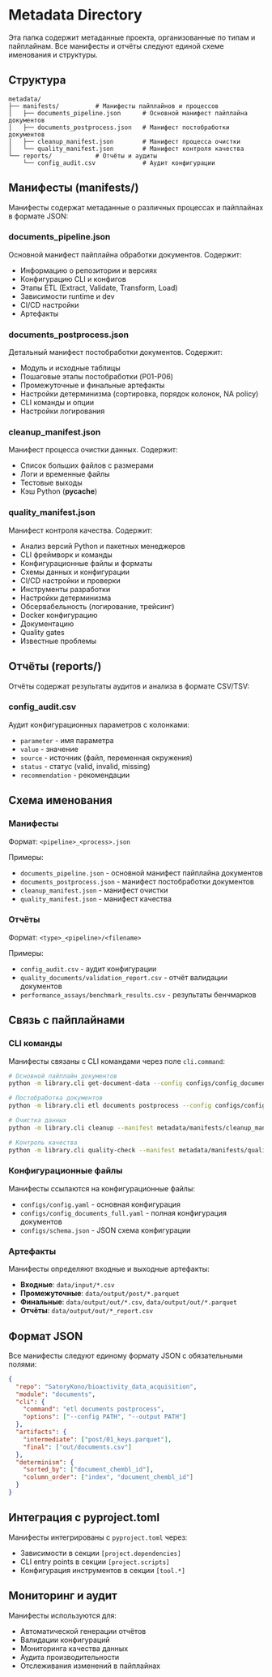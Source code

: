# Metadata Directory

Эта папка содержит метаданные проекта, организованные по типам и пайплайнам. Все манифесты и отчёты следуют единой схеме именования и структуры.

## Структура

```
metadata/
├── manifests/          # Манифесты пайплайнов и процессов
│   ├── documents_pipeline.json      # Основной манифест пайплайна документов
│   ├── documents_postprocess.json   # Манифест постобработки документов
│   ├── cleanup_manifest.json        # Манифест процесса очистки
│   └── quality_manifest.json        # Манифест контроля качества
└── reports/            # Отчёты и аудиты
    └── config_audit.csv             # Аудит конфигурации
```

## Манифесты (manifests/)

Манифесты содержат метаданные о различных процессах и пайплайнах в формате JSON:

### documents_pipeline.json
Основной манифест пайплайна обработки документов. Содержит:
- Информацию о репозитории и версиях
- Конфигурацию CLI и конфигов
- Этапы ETL (Extract, Validate, Transform, Load)
- Зависимости runtime и dev
- CI/CD настройки
- Артефакты

### documents_postprocess.json
Детальный манифест постобработки документов. Содержит:
- Модуль и исходные таблицы
- Пошаговые этапы постобработки (P01-P06)
- Промежуточные и финальные артефакты
- Настройки детерминизма (сортировка, порядок колонок, NA policy)
- CLI команды и опции
- Настройки логирования

### cleanup_manifest.json
Манифест процесса очистки данных. Содержит:
- Список больших файлов с размерами
- Логи и временные файлы
- Тестовые выходы
- Кэш Python (__pycache__)

### quality_manifest.json
Манифест контроля качества. Содержит:
- Анализ версий Python и пакетных менеджеров
- CLI фреймворк и команды
- Конфигурационные файлы и форматы
- Схемы данных и конфигурации
- CI/CD настройки и проверки
- Инструменты разработки
- Настройки детерминизма
- Обсервабельность (логирование, трейсинг)
- Docker конфигурацию
- Документацию
- Quality gates
- Известные проблемы

## Отчёты (reports/)

Отчёты содержат результаты аудитов и анализа в формате CSV/TSV:

### config_audit.csv
Аудит конфигурационных параметров с колонками:
- `parameter` - имя параметра
- `value` - значение
- `source` - источник (файл, переменная окружения)
- `status` - статус (valid, invalid, missing)
- `recommendation` - рекомендации

## Схема именования

### Манифесты
Формат: `<pipeline>_<process>.json`

Примеры:
- `documents_pipeline.json` - основной манифест пайплайна документов
- `documents_postprocess.json` - манифест постобработки документов
- `cleanup_manifest.json` - манифест очистки
- `quality_manifest.json` - манифест качества

### Отчёты
Формат: `<type>_<pipeline>/<filename>`

Примеры:
- `config_audit.csv` - аудит конфигурации
- `quality_documents/validation_report.csv` - отчёт валидации документов
- `performance_assays/benchmark_results.csv` - результаты бенчмарков

## Связь с пайплайнами

### CLI команды
Манифесты связаны с CLI командами через поле `cli.command`:

```bash
# Основной пайплайн документов
python -m library.cli get-document-data --config configs/config_documents_full.yaml

# Постобработка документов
python -m library.cli etl documents postprocess --config configs/config_documents_full.yaml

# Очистка данных
python -m library.cli cleanup --manifest metadata/manifests/cleanup_manifest.json

# Контроль качества
python -m library.cli quality-check --manifest metadata/manifests/quality_manifest.json
```

### Конфигурационные файлы
Манифесты ссылаются на конфигурационные файлы:
- `configs/config.yaml` - основная конфигурация
- `configs/config_documents_full.yaml` - полная конфигурация документов
- `configs/schema.json` - JSON схема конфигурации

### Артефакты
Манифесты определяют входные и выходные артефакты:
- **Входные**: `data/input/*.csv`
- **Промежуточные**: `data/output/post/*.parquet`
- **Финальные**: `data/output/out/*.csv`, `data/output/out/*.parquet`
- **Отчёты**: `data/output/out/*_report.csv`

## Формат JSON

Все манифесты следуют единому формату JSON с обязательными полями:

```json
{
  "repo": "SatoryKono/bioactivity_data_acquisition",
  "module": "documents",
  "cli": {
    "command": "etl documents postprocess",
    "options": ["--config PATH", "--output PATH"]
  },
  "artifacts": {
    "intermediate": ["post/01_keys.parquet"],
    "final": ["out/documents.csv"]
  },
  "determinism": {
    "sorted_by": ["document_chembl_id"],
    "column_order": ["index", "document_chembl_id"]
  }
}
```

## Интеграция с pyproject.toml

Манифесты интегрированы с `pyproject.toml` через:
- Зависимости в секции `[project.dependencies]`
- CLI entry points в секции `[project.scripts]`
- Конфигурация инструментов в секции `[tool.*]`

## Мониторинг и аудит

Манифесты используются для:
- Автоматической генерации отчётов
- Валидации конфигураций
- Мониторинга качества данных
- Аудита производительности
- Отслеживания изменений в пайплайнах

